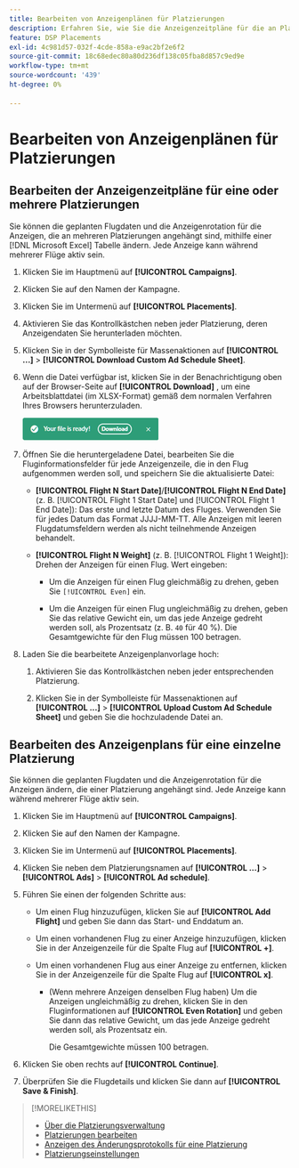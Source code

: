 ```yaml
---
title: Bearbeiten von Anzeigenplänen für Platzierungen
description: Erfahren Sie, wie Sie die Anzeigenzeitpläne für die an Platzierungen angehängten Anzeigen ändern.
feature: DSP Placements
exl-id: 4c981d57-032f-4cde-858a-e9ac2bf2e6f2
source-git-commit: 18c68edec80a80d236df138c05fba8d857c9ed9e
workflow-type: tm+mt
source-wordcount: '439'
ht-degree: 0%

---
```


# Bearbeiten von Anzeigenplänen für Platzierungen

## Bearbeiten der Anzeigenzeitpläne für eine oder mehrere Platzierungen

Sie können die geplanten Flugdaten und die Anzeigenrotation für die Anzeigen, die an mehreren Platzierungen angehängt sind, mithilfe einer [!DNL Microsoft Excel] Tabelle ändern. Jede Anzeige kann während mehrerer Flüge aktiv sein.

1. Klicken Sie im Hauptmenü auf **[!UICONTROL Campaigns]**.

1. Klicken Sie auf den Namen der Kampagne.

1. Klicken Sie im Untermenü auf **[!UICONTROL Placements]**.

1. Aktivieren Sie das Kontrollkästchen neben jeder Platzierung, deren Anzeigendaten Sie herunterladen möchten.

1. Klicken Sie in der Symbolleiste für Massenaktionen auf **[!UICONTROL ...]** > **[!UICONTROL Download Custom Ad Schedule Sheet]**.

1. Wenn die Datei verfügbar ist, klicken Sie in der Benachrichtigung oben auf der Browser-Seite auf **[!UICONTROL Download]** , um eine Arbeitsblattdatei (im XLSX-Format) gemäß dem normalen Verfahren Ihres Browsers herunterzuladen.

   ![Fertige Benachrichtigung herunterladen](/help/dsp/assets/download-ready.png "Fertige Benachrichtigung herunterladen")

1. Öffnen Sie die heruntergeladene Datei, bearbeiten Sie die Fluginformationsfelder für jede Anzeigenzeile, die in den Flug aufgenommen werden soll, und speichern Sie die aktualisierte Datei:

   * **[!UICONTROL Flight N Start Date]**/**[!UICONTROL Flight N End Date]** (z. B. [!UICONTROL Flight 1 Start Date] und [!UICONTROL Flight 1 End Date]): Das erste und letzte Datum des Fluges. Verwenden Sie für jedes Datum das Format JJJJ-MM-TT. Alle Anzeigen mit leeren Flugdatumsfeldern werden als nicht teilnehmende Anzeigen behandelt.

   * **[!UICONTROL Flight N Weight]** (z. B. [!UICONTROL Flight 1 Weight]): Drehen der Anzeigen für einen Flug. Wert eingeben:

      * Um die Anzeigen für einen Flug gleichmäßig zu drehen, geben Sie `[!UICONTROL Even]` ein.

      * Um die Anzeigen für einen Flug ungleichmäßig zu drehen, geben Sie das relative Gewicht ein, um das jede Anzeige gedreht werden soll, als Prozentsatz (z. B. `40` für 40 %). Die Gesamtgewichte für den Flug müssen 100 betragen.

1. Laden Sie die bearbeitete Anzeigenplanvorlage hoch:

   1. Aktivieren Sie das Kontrollkästchen neben jeder entsprechenden Platzierung.

   1. Klicken Sie in der Symbolleiste für Massenaktionen auf **[!UICONTROL ...]** > **[!UICONTROL Upload Custom Ad Schedule Sheet]** und geben Sie die hochzuladende Datei an.

## Bearbeiten des Anzeigenplans für eine einzelne Platzierung

<!-- Some placements don't have this option. Clarify which placement types aren't eligible -- just simple ad serving placements (PG ones seem okay)? And anything else? -->

Sie können die geplanten Flugdaten und die Anzeigenrotation für die Anzeigen ändern, die einer Platzierung angehängt sind. Jede Anzeige kann während mehrerer Flüge aktiv sein.

1. Klicken Sie im Hauptmenü auf **[!UICONTROL Campaigns]**.

1. Klicken Sie auf den Namen der Kampagne.

1. Klicken Sie im Untermenü auf **[!UICONTROL Placements]**.

1. Klicken Sie neben dem Platzierungsnamen auf **[!UICONTROL ...]** > **[!UICONTROL Ads]** > **[!UICONTROL Ad schedule]**.

1. Führen Sie einen der folgenden Schritte aus:

   * Um einen Flug hinzuzufügen, klicken Sie auf **[!UICONTROL Add Flight]** und geben Sie dann das Start- und Enddatum an.

   * Um einen vorhandenen Flug zu einer Anzeige hinzuzufügen, klicken Sie in der Anzeigenzeile für die Spalte Flug auf **[!UICONTROL +]**.

   * Um einen vorhandenen Flug aus einer Anzeige zu entfernen, klicken Sie in der Anzeigenzeile für die Spalte Flug auf **[!UICONTROL x]**.

      * (Wenn mehrere Anzeigen denselben Flug haben) Um die Anzeigen ungleichmäßig zu drehen, klicken Sie in den Fluginformationen auf **[!UICONTROL Even Rotation]** und geben Sie dann das relative Gewicht, um das jede Anzeige gedreht werden soll, als Prozentsatz ein.

        Die Gesamtgewichte müssen 100 betragen.

1. Klicken Sie oben rechts auf **[!UICONTROL Continue]**.

1. Überprüfen Sie die Flugdetails und klicken Sie dann auf **[!UICONTROL Save & Finish]**.

>[!MORELIKETHIS]
>
>* [Über die Platzierungsverwaltung](placement-about.md)
>* [Platzierungen bearbeiten](placement-edit.md)
>* [Anzeigen des Änderungsprotokolls für eine Platzierung](placement-change-log.md)
>* [Platzierungseinstellungen](placement-settings.md)
